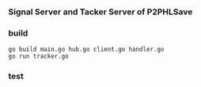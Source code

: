### Signal Server and Tacker Server of P2PHLSave

### build
```
go build main.go hub.go client.go handler.go
go run tracker.go
```
### test
```
```
